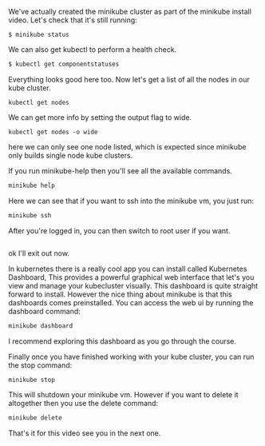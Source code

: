 We've actually created the minikube cluster as part of the minikube install video. Let's check that it's still running:


```
$ minikube status
```

We can also get kubectl to perform a health check.

```bash
$ kubectl get componentstatuses
```

Everything looks good here too. Now let's get a list of all the nodes in our kube cluster.

```
kubectl get nodes
```

We can get more info by setting the output flag to wide.

```
kubectl get nodes -o wide
```

here we can only see one node listed, which is expected since minikube only builds single node kube clusters.




If you run minikube-help then you'll see all the available commands. 

```bash
minikube help
```

Here we can see that if you want to ssh into the minikube vm, you just run:

```bash
minikube ssh
```

After you're logged in, you can then switch to root user if you want. 

```bash

```

ok I'll exit out now. 

In kubernetes there is a really cool app you can install called Kubernetes Dashboard, This provides 
a powerful graphical web interface that let's you view and manage your kubecluster visually. This dashboard is quite straight forward to install. However the nice thing about minikube is that this dashboards comes preinstalled.
You can access the web ui by running the dashboard command:

```bash
minikube dashboard
```

I recommend exploring this dashboard as you go through the course. 

Finally once you have finished working with your kube cluster, you can run the stop command:

```bash
minikube stop
```

This will shutdown your minikube vm. However if you want to delete it altogether then you use the delete command:

```bash
minikube delete
```

That's it for this video see you in the next one. 

